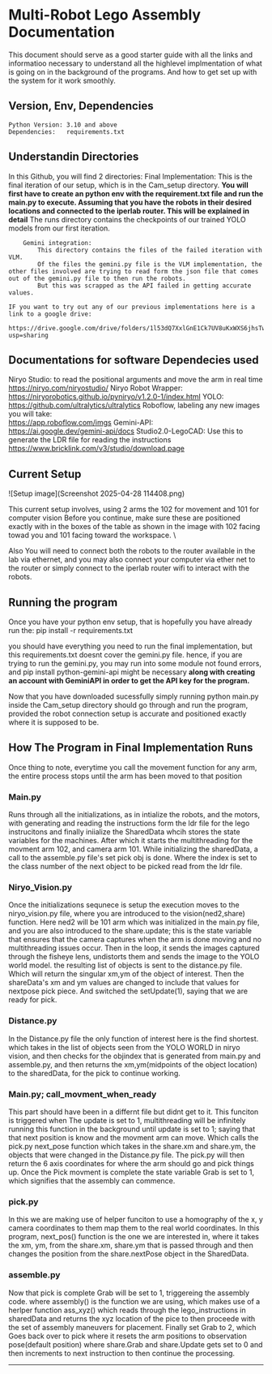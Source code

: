 # Multi-Robot Lego Assembly Documentation
This document should serve as a good starter guide with all the links and informatioo necessary to understand all the highlevel implmentation of what is going on in the background of the programs. And how to get set up with the system for it work smoothly.

## Version, Env, Dependencies
    Python Version: 3.10 and above
    Dependencies:   requirements.txt

## Understandin Directories
In this Github, you will find 2 directories:
        Final Implementation:
            This is the final iteration of our setup, which is in the Cam_setup directory.
            **You will first have to create an python env with the requirement.txt file and run the main.py to execute. Assuming that you have the robots in their desired locations and connected to the iperlab router. This will be explained in detail**
            The runs directory contains the checkpoints of our trained YOLO models from our first iteration.

        Gemini integration: 
            This directory contains the files of the failed iteration with VLM.
            Of the files the gemini.py file is the VLM implementation, the other files involved are trying to read form the json file that comes out of the gemini.py file to then run the robots. 
            But this was scrapped as the API failed in getting accurate values. 

    IF you want to try out any of our previous implementations here is a link to a google drive:
        https://drive.google.com/drive/folders/1l53dQ7XxlGnE1Ck7UV8uKxWXS6jhsTwl?usp=sharing


## Documentations for software Dependecies used
Niryo Studio:   to read the positional arguments and move the arm in real time\
    https://niryo.com/niryostudio/
Niryo Robot Wrapper: \
    https://niryorobotics.github.io/pyniryo/v1.2.0-1/index.html
YOLO:\
    https://github.com/ultralytics/ultralytics
Roboflow, labeling any new images you will take:  \
    https://app.roboflow.com/imgs
Gemini-API:          \
    https://ai.google.dev/gemini-api/docs
Studio2.0-LegoCAD:    Use this to generate the LDR file for reading the instructions\
    https://www.bricklink.com/v3/studio/download.page
       
  
## Current Setup
![Setup image](Screenshot 2025-04-28 114408.png)

This current setup involves, using 2 arms the 102 for movement and 101 for computer vision
Before you continue, make sure these are positioned exactly with in the boxes of the table as shown in the image with 102 facing towad you and 101 facing toward the workspace. \

Also You will need to connect both the robots to the router available in the lab via ethernet, and you may also connect your computer via ether net to the router or simply connect to the iperlab router wifi to interact with the robots. 

## Running the program

Once you have your python env setup, that is hopefully you have already run the:
    pip install -r requirements.txt

you should have everything you need to run the final implementation, but this requirements.txt doesnt cover the gemini.py file.
hence, if you are trying to run the gemini.py, you may run into some module not found errors, and 
    pip install python-gemini-api 
might be necessary **along with creating an account with GeminiAPI in order to get the API key for the program.** 

Now that you have downloaded sucessfully 
simply running
    python main.py 
inside the Cam_setup directory should go through and run the program, provided the robot connection setup is accurate and positioned exactly where it is supposed to be. 

## How The Program in Final Implementation Runs
Once thing to note,
    everytime you call the movement function for any arm, the entire process stops until the arm has been moved to that position
### Main.py
Runs through all the initializations, as in intialize the robots, and the motors, with generating and reading the instructions form the ldr file for the lego instrucitons and finally iniialize the SharedData whcih stores the state variables for the machines. After which it starts the multithreading for the movment arm 102, and camera arm 101.
While initializing the sharedData, a call to the assemble.py file's set pick obj is done. Where the index is set to the class number of the next object to be picked read from the ldr file. 

### Niryo_Vision.py
Once the initializations sequnece is setup the execution moves to the niryo_vision.py file, where you are introduced to the vision(ned2,share) function. Here ned2 will be 101 arm which was initialized in the main.py file, 
and you are also introduced to the 
    share.update; this is the state variable that ensures that the camera captures when the arm is done moving and no multithreading issues occur.
Then in the loop, it sends the images captured through the fisheye lens, undistorts them and sends the image to the YOLO world model. 
the resulting list of objects is sent to the distance.py file. Which will return the singular xm,ym of the object of interest. 
Then the shareData's xm and ym values are changed to include that values for nextpose pick piece. 
And switched the setUpdate(1), saying that we are ready for pick. 

### Distance.py
In the Distance.py file the only function of interest here is the find shortest. 
which takes in the list of objects seen from the YOLO WORLD in niryo vision, and then checks for the objindex that is generated from main.py and assemble.py, and then returns the xm,ym(midpoints of the object location) to the sharedData, for the pick to continue working.  

### Main.py; call_movment_when_ready
This part should have been in a differnt file but didnt get to it. 
This funciton is triggered when The update is set to 1, multithreading will be infinitely running this function in the background until update is set to 1; saying that that next position is know and the movment arm can move. Which calls the pick.py next_pose function which takes in the share.xm and share.ym, the objects that were changed in the Distance.py file. The pick.py will then return the 6 axis coordinates for where the arm should go and pick things up. Once the Pick movment is complete the state variable Grab is set to 1, which signifies that the assembly can commence. 

### pick.py
In this we are making use of helper funciton to use a homography of the x, y camera coordinates to them map them to the real world coordinates. In this program, next_pos() function is the one we are interested in, where it takes the xm, ym, from the share.xm, share.ym that is passed through and then changes the position from the share.nextPose object in the SharedData. 

### assemble.py
Now that pick is complete Grab will be set to 1, triggereing the assembly code. where assembly() is the function we are using, which makes use of a herlper function ass_xyz() which reads through the lego_instructions in sharedData and returns the xyz location of the pice to then proceede with the set of assembly maneuvers for placement. Finally set Grab to 2, which Goes back over to pick where it resets the arm positions to observation pose(default position) where share.Grab and share.Update gets set to 0 and then increments to next instruction to then continue the processing. 

-----------------------------------------------------------------------------